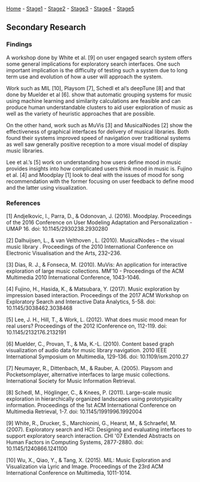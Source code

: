 [Home](https://colinauyeung.github.io/CPSC-481--MusicSurf/) - [Stage1](https://colinauyeung.github.io/CPSC-481--MusicSurf/Stage1) - [Stage2](https://colinauyeung.github.io/CPSC-481--MusicSurf/Stage2) - [Stage3](https://colinauyeung.github.io/CPSC-481--MusicSurf/Stage3) - [Stage4](https://colinauyeung.github.io/CPSC-481--MusicSurf/Stage4) - [Stage5](https://colinauyeung.github.io/CPSC-481--MusicSurf/Stage5)  
## Secondary Research
### Findings 
A workshop done by White et al. [9] on user engaged search system offers some general implications for exploratory search interfaces. One such important implication is the difficulty of testing such a system due to long term use and evolution of how a user will approach the system.

Work such as MIL [10], Playsom [7], Schedl et al’s deepTune [8] and that done by Muelder et al [6]. show that automatic grouping systems for music using machine learning and similarity calculations are feasible and can produce human understandable clusters to aid user exploration of music as well as the variety of heuristic approaches that are possible.

On the other hand, work such as MuVis [3] and MusicalNodes [2] show the effectiveness of graphical interfaces for delivery of musical libraries. Both found their systems improved speed of navigation over traditional systems as well saw generally positive reception to a more visual model of display music libraries.  

Lee et al.’s [5] work on understanding how users define mood in music provides insights into how complicated users think mood in music is. Fujino et al. [4] and Moodplay [1] look to deal with the issues of mood for song recommendation with the former focusing on user feedback to define mood and the latter using visualization.


### References 

[1] Andjelkovic, I., Parra, D., & Odonovan, J. (2016). Moodplay. Proceedings of the 2016 Conference on User Modeling Adaptation and Personalization - UMAP 16. doi: 10.1145/2930238.2930280

[2] Dalhuijsen, L., & van Velthoven , L. (2010). MusicalNodes – the visual music library . Proceedings of the 2010 International Conference on Electronic Visualisation and the Arts, 232–236.

[3] Dias, R. J., & Fonseca, M. (2010). MuVis: An application for interactive exploration of large music collections. MM'10 - Proceedings of the ACM Multimedia 2010 International Conference, 1043-1046.

[4] Fujino, H., Hasida, K., & Matsubara, Y. (2017). Music exploration by impression based interaction. Proceedings of the 2017 ACM Workshop on Exploratory Search and Interactive Data Analytics, 5-58. doi: 10.1145/3038462.3038468

[5] Lee, J. H., Hill, T., & Work, L. (2012). What does music mood mean for real users? Proceedings of the 2012 IConference on, 112-119. doi: 10.1145/2132176.2132191

[6] Muelder, C., Provan, T., & Ma, K.-L. (2010). Content based graph visualization of audio data for music library navigation. 2010 IEEE International Symposium on Multimedia, 129-136. doi: 10.1109/ism.2010.27

[7] Neumayer, R., Dittenbach, M., & Rauber, A. (2005). Playsom and Pocketsomplayer, alternative interfaces to large music collections. International Society for Music Information Retrieval.

[8] Schedl, M., Höglinger, C., & Knees, P. (2011). Large-scale music exploration in hierarchically organized landscapes using prototypicality information. Proceedings of the 1st ACM International Conference on Multimedia Retrieval, 1-7. doi: 10.1145/1991996.1992004

[9] White, R., Drucker, S., Marchionini, G., Hearst, M., & Schraefel, M. (2007). Exploratory search and HCI: Designing and evaluating interfaces to support exploratory search interaction. CHI '07 Extended Abstracts on Human Factors in Computing Systems, 2877-2880. doi: 10.1145/1240866.1241100

[10] Wu, X., Qiao, Y., & Tang, X. (2015). MIL: Music Exploration and Visualization via Lyric and Image. Proceedings of the 23rd ACM International Conference on Multimedia, 1011-1014.
